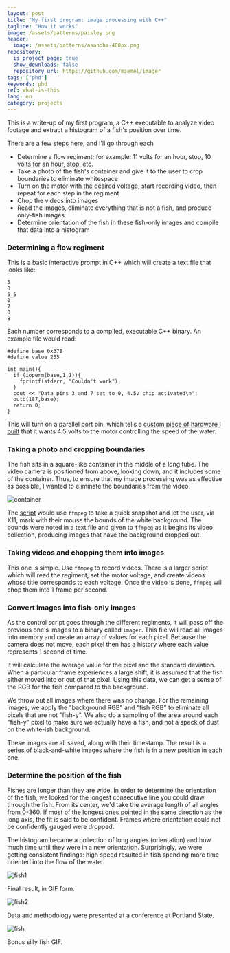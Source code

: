 ```yaml
---
layout: post
title: "My first program: image processing with C++"
tagline: "How it works"
image: /assets/patterns/paisley.png
header:
  image: /assets/patterns/asanoha-400px.png
repository:
  is_project_page: true
  show_downloads: false
  repository_url: https://github.com/mzemel/imager
tags: ["phd"]
keywords: phd
ref: what-is-this
lang: en
category: projects
---
```


This is a write-up of my first program, a C++ executable to analyze video footage and extract a histogram of a fish's position over time.

There are a few steps here, and I'll go through each
* Determine a flow regiment; for example: 11 volts for an hour, stop, 10 volts for an hour, stop, etc.
* Take a photo of the fish's container and give it to the user to crop boundaries to eliminate whitespace
* Turn on the motor with the desired voltage, start recording video, then repeat for each step in the regiment
* Chop the videos into images
* Read the images, eliminate everything that is not a fish, and produce only-fish images
* Determine orientation of the fish in these fish-only images and compile that data into a histogram

### Determining a flow regiment

This is a basic interactive prompt in C++ which will create a text file that looks like:

```
5
0
5_5
0
7
0
8
```

Each number corresponds to a compiled, executable C++ binary.  An example file would read:

```
#define base 0x378
#define value 255

int main(){
  if (ioperm(base,1,1)){
    fprintf(stderr, "Couldn't work");
  }
  cout << "Data pins 3 and 7 set to 0, 4.5v chip activated\n";
  outb(187,base);
  return 0;
}
```

This will turn on a parallel port pin, which tells a [custom piece of hardware I built]({{site.base_url}}/projects/circuitry.html) that it wants 4.5 volts to the motor controlling the speed of the water.

### Taking a photo and cropping boundaries

The fish sits in a square-like container in the middle of a long tube.  The video camera is positioned from above, looking down, and it includes some of the container.  Thus, to ensure that my image processing was as effective as possible, I wanted to eliminate the boundaries from the video.

![container](https://i.imgur.com/jQ5lTTC.jpg)

The [script](https://github.com/mzemel/imager/blob/master/src/crop.cpp) would use `ffmpeg` to take a quick snapshot and let the user, via X11, mark with their mouse the bounds of the white background.  The bounds were noted in a text file and given to `ffmpeg` as it begins its video collection, producing images that have the background cropped out.

### Taking videos and chopping them into images

This one is simple.  Use `ffmpeg` to record videos.  There is a larger script which will read the regiment, set the motor voltage, and create videos whose title corresponds to each voltage.  Once the video is done, `ffmpeg` will chop them into 1 frame per second.

### Convert images into fish-only images

As the control script goes through the different regiments, it will pass off the previous one's images to a binary called `imager`.  This file will read all images into memory and create an array of values for each pixel.  Because the camera does not move, each pixel then has a history where each value represents 1 second of time.

It will calculate the average value for the pixel and the standard deviation.  When a particular frame experiences a large shift, it is assumed that the fish either moved into or out of that pixel.  Using this data, we can get a sense of the RGB for the fish compared to the background.

We throw out all images where there was no change.  For the remaining images, we apply the "background RGB" and "fish RGB" to eliminate all pixels that are not "fish-y".  We also do a sampling of the area around each "fish-y" pixel to make sure we actually have a fish, and not a speck of dust on the white-ish background.

These images are all saved, along with their timestamp.  The result is a series of black-and-white images where the fish is in a new position in each one.

### Determine the position of the fish

Fishes are longer than they are wide.  In order to determine the orientation of the fish, we looked for the longest consecutive line you could draw through the fish.  From its center, we'd take the average length of all angles from 0-360.  If most of the longest ones pointed in the same direction as the long axis, the fit is said to be confident.  Frames where orientation could not be confidently gauged were dropped.

The histogram became a collection of long angles (orientation) and how much time until they were in a new orientation.  Surprisingly, we were getting consistent findings: high speed resulted in fish spending more time oriented into the flow of the water.

![fish1](http://i.imgur.com/A22lQhN.gif)

Final result, in GIF form.

![fish2](http://i.imgur.com/u92b2Z6.png)

Data and methodology were presented at a conference at Portland State.

![fish](http://68.media.tumblr.com/bdd905ca09682627d36ae64eaf8895b9/tumblr_mkt6uzEuzL1snwexao1_400.gif)

Bonus silly fish GIF.